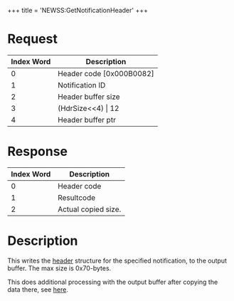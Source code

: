+++
title = 'NEWSS:GetNotificationHeader'
+++

# Request

| Index Word | Description                |
|------------|----------------------------|
| 0          | Header code \[0x000B0082\] |
| 1          | Notification ID            |
| 2          | Header buffer size         |
| 3          | (HdrSize\<\<4) \| 12       |
| 4          | Header buffer ptr          |

# Response

| Index Word | Description         |
|------------|---------------------|
| 0          | Header code         |
| 1          | Resultcode          |
| 2          | Actual copied size. |

# Description

This writes the [header](NEWSS:AddNotification "wikilink") structure for
the specified notification, to the output buffer. The max size is
0x70-bytes.

This does additional processing with the output buffer after copying the
data there, see [here](NEWSS:AddNotification "wikilink").